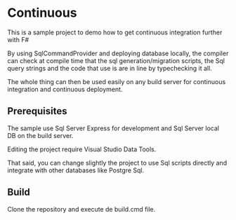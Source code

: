 # Continuous

This is a sample project to demo how to get continuous integration further with F#

By using SqlCommandProvider and deploying database locally, the compiler can check at compile time that
the sql generation/migration scripts, the Sql query strings and the code that use is are
in line by typechecking it all.

The whole thing can then be used easily on any build server for continuous integration and continuous deployment.


## Prerequisites

The sample use Sql Server Express for development and Sql Server local DB on the build server.

Editing the project require Visual Studio Data Tools.

That said, you can change slightly the project to use Sql scripts directly and integrate with
other databases like Postgre Sql.

## Build

Clone the repository and execute de build.cmd file.






